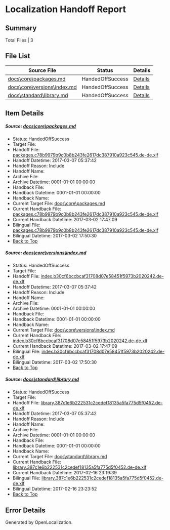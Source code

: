 # <a name='report-top'></a> Localization Handoff Report

## Summary
 Total Files | 3

## File List
 Source File | Status | Details 
 ----------- | ------ | ------- 
 [docs\core\packages.md](https://github.com/dotnet/docs/blob/519253bd6dc105afb138268c62347c29a6072fbb/docs/core/packages.md) | HandedOffSuccess | [Details](#9cb957973e68129194c998c88e398351b48819ec48)
 [docs\core\versions\index.md](https://github.com/dotnet/docs/blob/519253bd6dc105afb138268c62347c29a6072fbb/docs/core/versions/index.md) | HandedOffSuccess | [Details](#7be49f3ac7a7806e631eacf5004343919654881e139)
 [docs\standard\library.md](https://github.com/dotnet/docs/blob/519253bd6dc105afb138268c62347c29a6072fbb/docs/standard/library.md) | HandedOffSuccess | [Details](#f681b1663d1a2e6c2fbbd1cc415290d26bbbe4293463)

## Item Details
##### <a name='9cb957973e68129194c998c88e398351b48819ec48'></a> Source: [docs\core\packages.md](https://github.com/dotnet/docs/blob/519253bd6dc105afb138268c62347c29a6072fbb/docs/core/packages.md)
* Status: HandedOffSuccess
* Target File: 
* Handoff File: [packages.c78b9979b9c0b8b243fe2617dc387910a923c545.de-de.xlf](https://github.com/dotnet/docs.handoff/blob/e55f76d292a4ce0479b013fa3ef26b064f1bc755/ol-handoff/dotnet/docs.de-de/master/dotnet-core/packages.c78b9979b9c0b8b243fe2617dc387910a923c545.de-de.xlf)
* Handoff Datetime: 2017-03-07 05:37:42
* Handoff Reason: Include
* Handoff Name: 
* Archive File: 
* Archive Datetime: 0001-01-01 00:00:00
* Handback File: 
* Handback Datetime: 0001-01-01 00:00:00
* Handback Name: 
* Current Target File: [docs\core\packages.md](https://github.com/dotnet/docs.de-de/blob/1c68c83ab88c358670ab162725eab2154b108feb/docs/core/packages.md)
* Current Handback File: [packages.c78b9979b9c0b8b243fe2617dc387910a923c545.de-de.xlf](https://github.com/dotnet/docs.handback/blob/f77019bb141f17f3af2d91173accd7c3052725d1/ol-handback/dotnet/docs.de-de/master/dotnet-core/packages.c78b9979b9c0b8b243fe2617dc387910a923c545.de-de.xlf)
* Current Handback Datetime: 2017-03-02 17:47:09
* Bilingual File: [packages.c78b9979b9c0b8b243fe2617dc387910a923c545.de-de.xlf](https://github.com/dotnet/docs.handback/blob/f77019bb141f17f3af2d91173accd7c3052725d1/ol-handback/dotnet/docs.de-de/master/dotnet-core/packages.c78b9979b9c0b8b243fe2617dc387910a923c545.de-de.xlf)
* Bilingual Datetime: 2017-03-02 17:50:30
* [Back to Top](#report-top)

##### <a name='7be49f3ac7a7806e631eacf5004343919654881e139'></a> Source: [docs\core\versions\index.md](https://github.com/dotnet/docs/blob/519253bd6dc105afb138268c62347c29a6072fbb/docs/core/versions/index.md)
* Status: HandedOffSuccess
* Target File: 
* Handoff File: [index.b30cf6bccbcaf31708d07e58451f5973b2020242.de-de.xlf](https://github.com/dotnet/docs.handoff/blob/e55f76d292a4ce0479b013fa3ef26b064f1bc755/ol-handoff/dotnet/docs.de-de/master/dotnet-core/index.b30cf6bccbcaf31708d07e58451f5973b2020242.de-de.xlf)
* Handoff Datetime: 2017-03-07 05:37:42
* Handoff Reason: Include
* Handoff Name: 
* Archive File: 
* Archive Datetime: 0001-01-01 00:00:00
* Handback File: 
* Handback Datetime: 0001-01-01 00:00:00
* Handback Name: 
* Current Target File: [docs\core\versions\index.md](https://github.com/dotnet/docs.de-de/blob/1c68c83ab88c358670ab162725eab2154b108feb/docs/core/versions/index.md)
* Current Handback File: [index.b30cf6bccbcaf31708d07e58451f5973b2020242.de-de.xlf](https://github.com/dotnet/docs.handback/blob/f77019bb141f17f3af2d91173accd7c3052725d1/ol-handback/dotnet/docs.de-de/master/dotnet-core/index.b30cf6bccbcaf31708d07e58451f5973b2020242.de-de.xlf)
* Current Handback Datetime: 2017-03-02 17:47:09
* Bilingual File: [index.b30cf6bccbcaf31708d07e58451f5973b2020242.de-de.xlf](https://github.com/dotnet/docs.handback/blob/f77019bb141f17f3af2d91173accd7c3052725d1/ol-handback/dotnet/docs.de-de/master/dotnet-core/index.b30cf6bccbcaf31708d07e58451f5973b2020242.de-de.xlf)
* Bilingual Datetime: 2017-03-02 17:50:30
* [Back to Top](#report-top)

##### <a name='f681b1663d1a2e6c2fbbd1cc415290d26bbbe4293463'></a> Source: [docs\standard\library.md](https://github.com/dotnet/docs/blob/519253bd6dc105afb138268c62347c29a6072fbb/docs/standard/library.md)
* Status: HandedOffSuccess
* Target File: 
* Handoff File: [library.387c1e6b222531c2cedef18135a5fa775d5f0452.de-de.xlf](https://github.com/dotnet/docs.handoff/blob/e55f76d292a4ce0479b013fa3ef26b064f1bc755/ol-handoff/dotnet/docs.de-de/master/dotnet-core/library.387c1e6b222531c2cedef18135a5fa775d5f0452.de-de.xlf)
* Handoff Datetime: 2017-03-07 05:37:42
* Handoff Reason: Include
* Handoff Name: 
* Archive File: 
* Archive Datetime: 0001-01-01 00:00:00
* Handback File: 
* Handback Datetime: 0001-01-01 00:00:00
* Handback Name: 
* Current Target File: [docs\standard\library.md](https://github.com/dotnet/docs.de-de/blob/107a17b580546c5593f8dc9000acecde67352d2f/docs/standard/library.md)
* Current Handback File: [library.387c1e6b222531c2cedef18135a5fa775d5f0452.de-de.xlf](https://github.com/dotnet/docs.handback/blob/07df72b215ac7ae61edd3d44a96d98a77f472ff6/ol-handback/dotnet/docs.de-de/master/dotnet-core/library.387c1e6b222531c2cedef18135a5fa775d5f0452.de-de.xlf)
* Current Handback Datetime: 2017-02-16 23:19:39
* Bilingual File: [library.387c1e6b222531c2cedef18135a5fa775d5f0452.de-de.xlf](https://github.com/dotnet/docs.handback/blob/07df72b215ac7ae61edd3d44a96d98a77f472ff6/ol-handback/dotnet/docs.de-de/master/dotnet-core/library.387c1e6b222531c2cedef18135a5fa775d5f0452.de-de.xlf)
* Bilingual Datetime: 2017-02-16 23:23:52
* [Back to Top](#report-top)


## Error Details

Generated by OpenLocalization.
